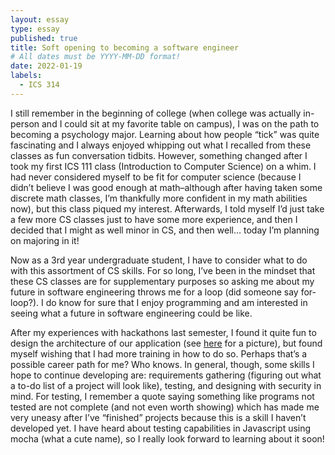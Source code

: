 ```yaml
---
layout: essay
type: essay
published: true
title: Soft opening to becoming a software engineer
# All dates must be YYYY-MM-DD format!
date: 2022-01-19
labels:
  - ICS 314
---
```


I still remember in the beginning of college (when college was actually in-person and I could sit at my favorite table on campus), I was on the path to becoming a psychology major. Learning about how people “tick” was quite fascinating and I always enjoyed whipping out what I recalled from these classes as fun conversation tidbits. However, something changed after I took my first ICS 111 class (Introduction to Computer Science) on a whim. I had never considered myself to be fit for computer science (because I didn’t believe I was good enough at math–although after having taken some discrete math classes, I’m thankfully more confident in my math abilities now), but this class piqued my interest. Afterwards, I told myself I’d just take a few more CS classes just to have some more experience, and then I decided that I might as well minor in CS, and then well… today I’m planning on majoring in it! 

Now as a 3rd year undergraduate student, I have to consider what to do with this assortment of CS skills. For so long, I’ve been in the mindset that these CS classes are for supplementary purposes so asking me about my future in software engineering throws me for a loop (did someone say for-loop?). I do know for sure that I enjoy programming and am interested in seeing what a future in software engineering could be like.

After my experiences with hackathons last semester, I found it quite fun to design the architecture of our application (see [here](https://alyssia-chen.github.io/projects/proxamie) for a picture), but found myself wishing that I had more training in how to do so. Perhaps that’s a possible career path for me? Who knows. In general, though, some skills I hope to continue developing are: requirements gathering (figuring out what a to-do list of a project will look like), testing, and designing with security in mind. For testing, I remember a quote saying something like programs not tested are not complete (and not even worth showing) which has made me very uneasy after I’ve “finished” projects because this is a skill I haven’t developed yet. I have heard about testing capabilities in Javascript using mocha (what a cute name), so I really look forward to learning about it soon!
